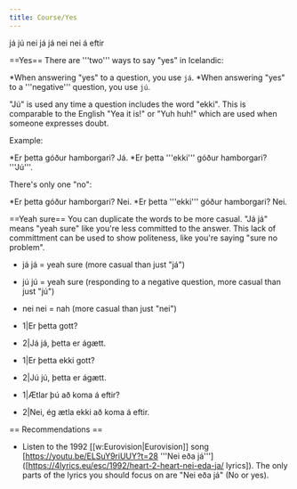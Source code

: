 ```yaml
---
title: Course/Yes
---
```

<vocabulary>
já
jú
nei
já já
nei nei
á eftir
</vocabulary>

==Yes==
There are '''two''' ways to say "yes" in Icelandic:

*When answering "yes" to a question, you use `já`.
*When answering "yes" to a '''negative''' question, you use `jú`.

"Jú" is used any time a question includes the word "ekki". This is comparable to the English "Yea it is!" or "Yuh huh!" which are used when someone expresses doubt.

Example:

*Er þetta góður hamborgari? Já.
*Er þetta '''ekki''' góður hamborgari? '''Jú'''.

There's only one "no":

*Er þetta góður hamborgari? Nei.
*Er þetta '''ekki''' góður hamborgari? Nei.

==Yeah sure==
You can duplicate the words to be more casual. "Já já" means "yeah sure" like you're less committed to the answer. This lack of committment can be used to show politeness, like you're saying "sure no problem".

* já já = yeah sure (more casual than just "já")
* jú jú = yeah sure (responding to a negative question, more casual than just "jú")
* nei nei = nah (more casual than just "nei")

* 1|Er þetta gott?
* 2|Já já, þetta er ágætt.
* 1|Er þetta ekki gott?
* 2|Jú jú, þetta er ágætt.
* 1|Ætlar þú að koma á eftir?
* 2|Nei, ég ætla ekki að koma á eftir.

== Recommendations ==

* Listen to the 1992 [[w:Eurovision|Eurovision]] song [https://youtu.be/ELSuY9riUUY?t=28 '''Nei eða já'''] ([https://4lyrics.eu/esc/1992/heart-2-heart-nei-eda-ja/ lyrics]). The only parts of the lyrics you should focus on are "Nei eða já" (No or yes).
